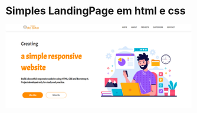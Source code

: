 # Simples LandingPage em html e css 
![Print do site](https://github.com/AdelsonMS16/landingPage-html-css/blob/main/assets/image/print-tela.png)
